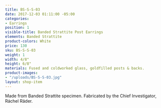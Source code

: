 ```yaml
---
title: BS-S-S-03
date: 2017-12-03 01:11:00 -05:00
categories:
- Earrings
position: 1
visible-title: Banded Strattite Post Earrings
elements: Banded Strattite
product-colors: White
price: 130
sku: BS-S-S-03
weight: 1
width: 4/8"
height: 6/8"
materials: Fused and coldworked glass, goldfilled posts & backs.
product-images:
- "/uploads/BS-S-S-03.jpg"
layout: shop-item
---
```


Made from Banded Strattite specimen. Fabricated by the Chief Investigator, Ráchel Räder.